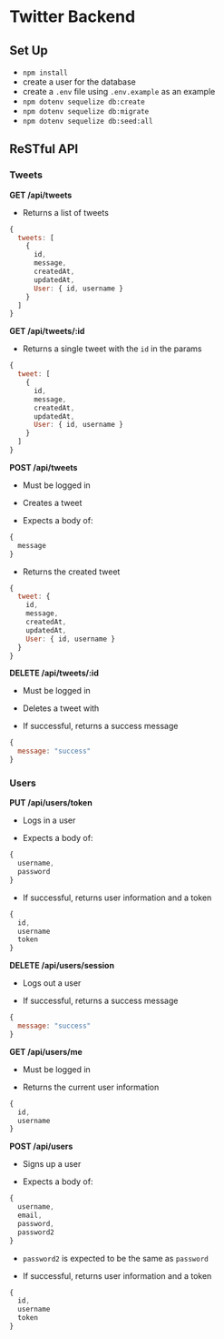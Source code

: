 # Twitter Backend

## Set Up

* `npm install`
* create a user for the database
* create a `.env` file using `.env.example` as an example
* `npm dotenv sequelize db:create`
* `npm dotenv sequelize db:migrate`
* `npm dotenv sequelize db:seed:all`

## ReSTful API

### Tweets

**GET /api/tweets**

* Returns a list of tweets

```js
{
  tweets: [
    { 
      id, 
      message, 
      createdAt, 
      updatedAt, 
      User: { id, username }
    }
  ]
}
```

**GET /api/tweets/:id**

* Returns a single tweet with the `id` in the params

```js
{
  tweet: [
    { 
      id, 
      message, 
      createdAt, 
      updatedAt, 
      User: { id, username }
    }
  ]
}
```

**POST /api/tweets**

* Must be logged in

* Creates a tweet

* Expects a body of:

```js
{
  message
}
```

* Returns the created tweet

```js
{
  tweet: { 
    id, 
    message, 
    createdAt, 
    updatedAt, 
    User: { id, username }
  }
}
```

**DELETE /api/tweets/:id**

* Must be logged in

* Deletes a tweet with 

* If successful, returns a success message

```js
{
  message: "success"
}
```

### Users

**PUT /api/users/token**

* Logs in a user

* Expects a body of:

```js
{
  username,
  password
}
```

* If successful, returns user information and a token

```js
{
  id,
  username
  token
}
```

**DELETE /api/users/session**

* Logs out a user

* If successful, returns a success message

```js
{
  message: "success"
}
```

**GET /api/users/me**

* Must be logged in

* Returns the current user information

```js
{
  id,
  username
}
```

**POST /api/users**

* Signs up a user

* Expects a body of:

```js
{
  username,
  email,
  password,
  password2
}
```

* `password2` is expected to be the same as `password`

* If successful, returns user information and a token

```js
{
  id,
  username
  token
}
```